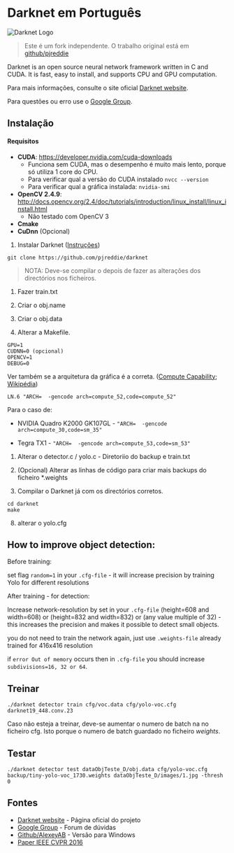 # Darknet em Português 

   ![Darknet Logo](http://pjreddie.com/media/files/darknet-black-small.png)

> Este é um fork independente. O trabalho original está em [github/pjreddie](https://github.com/pjreddie/darknet)

Darknet is an open source neural network framework written in C and CUDA. It is fast, easy to install, and supports CPU and GPU computation.

Para mais informações, consulte o site oficial [Darknet website](http://pjreddie.com/darknet).

Para questões ou erro use o [Google Group](https://groups.google.com/forum/#!forum/darknet).


## Instalação

#### Requisitos

* **CUDA**: https://developer.nvidia.com/cuda-downloads
   - Funciona sem CUDA, mas o desempenho é muito mais lento, porque só utiliza 1 core do CPU. 
   - Para verificar qual a versão do CUDA instalado `nvcc --version`
   - Para verificar qual a gráfica instalada: `nvidia-smi`
* **OpenCV 2.4.9**: http://docs.opencv.org/2.4/doc/tutorials/introduction/linux_install/linux_install.html
   - Não testado com OpenCV 3
* **Cmake** 
* **CuDnn** (Opcional)


1) Instalar Darknet ([Instruções](https://pjreddie.com/darknet/install/))

`git clone https://github.com/pjreddie/darknet`

> NOTA: Deve-se compilar o depois de fazer as alterações dos directórios nos ficheiros.

1) Fazer train.txt

1) Criar o obj.name

1) Criar o obj.data

1) Alterar a Makefile.
```
GPU=1
CUDNN=0 (opcional)
OPENCV=1
DEBUG=0
```
Ver também se a arquitetura da gráfica é a correta. ([Compute Capability](https://developer.nvidia.com/cuda-gpus); [Wikipédia](https://en.wikipedia.org/wiki/CUDA#Supported_GPUs))

`LN.6 "ARCH=  -gencode arch=compute_52,code=compute_52"`

Para o caso de:

* NVIDIA Quadro K2000 GK107GL - `"ARCH=  -gencode arch=compute_30,code=sm_35"`

* Tegra TX1 - `"ARCH=  -gencode arch=compute_53,code=sm_53"`  

1) Alterar o detector.c / yolo.c - Diretoriio do backup e train.txt

1) (Opcional) Alterar as linhas de código para criar mais backups do ficheiro *.weights

1) Compilar o Darknet já com os directórios corretos.
```
cd darknet
make
```

8) alterar o yolo.cfg

## How to improve object detection:

 Before training:

set flag `random=1` in your `.cfg-file` - it will increase precision by training Yolo for different resolutions

 After training - for detection:

Increase network-resolution by set in your `.cfg-file` (height=608 and width=608) or (height=832 and width=832) or (any value multiple of 32) - this increases the precision and makes it possible to detect small objects.

you do not need to train the network again, just use `.weights-file` already trained for 416x416 resolution

if `error Out of memory` occurs then in `.cfg-file` you should increase `subdivisions=16, 32 or 64`.


## Treinar

`./darknet detector train cfg/voc.data cfg/yolo-voc.cfg darknet19_448.conv.23`

Caso não esteja a treinar, deve-se aumentar o numero de batch na no ficheiro cfg. Isto porque o numero de batch  guardado no ficheiro _weights_.

## Testar

`./darknet detector test dataObjTeste_D/obj.data cfg/yolo-voc.cfg backup/tiny-yolo-voc_1730.weights dataObjTeste_D/images/1.jpg -thresh 0`

## Fontes
- [Darknet website](http://pjreddie.com/darknet) - Página oficial do projeto
- [Google Group](https://groups.google.com/forum/#!forum/darknet) - Forum de dúvidas
- [Github/AlexeyAB](https://github.com/AlexeyAB/darknet) - Versão para Windows
- [Paper IEEE CVPR 2016](http://ieeexplore.ieee.org/document/7780460/)

